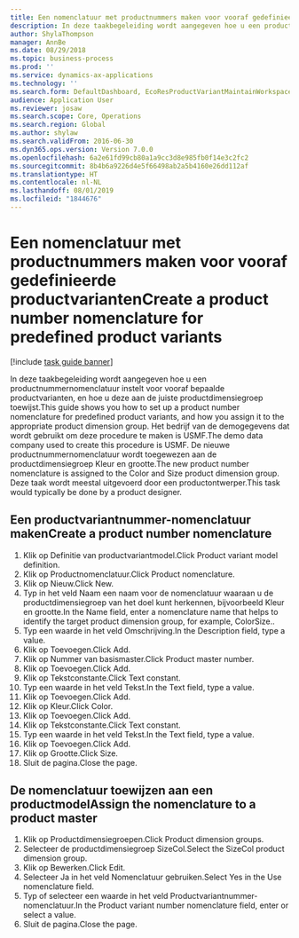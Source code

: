 ```yaml
---
title: Een nomenclatuur met productnummers maken voor vooraf gedefinieerde productvarianten
description: In deze taakbegeleiding wordt aangegeven hoe u een productnummernomenclatuur instelt voor vooraf bepaalde productvarianten, en hoe u deze aan de juiste productdimensiegroep toewijst.
author: ShylaThompson
manager: AnnBe
ms.date: 08/29/2018
ms.topic: business-process
ms.prod: ''
ms.service: dynamics-ax-applications
ms.technology: ''
ms.search.form: DefaultDashboard, EcoResProductVariantMaintainWorkspace, EcoResNomenclature, EcoResProductDimensionGroup
audience: Application User
ms.reviewer: josaw
ms.search.scope: Core, Operations
ms.search.region: Global
ms.author: shylaw
ms.search.validFrom: 2016-06-30
ms.dyn365.ops.version: Version 7.0.0
ms.openlocfilehash: 6a2e61fd99cb80a1a9cc3d8e985fb0f14e3c2fc2
ms.sourcegitcommit: 8b4b6a9226d4e5f66498ab2a5b4160e26dd112af
ms.translationtype: HT
ms.contentlocale: nl-NL
ms.lasthandoff: 08/01/2019
ms.locfileid: "1844676"
---
```

# <a name="create-a-product-number-nomenclature-for-predefined-product-variants"></a><span data-ttu-id="d427f-103">Een nomenclatuur met productnummers maken voor vooraf gedefinieerde productvarianten</span><span class="sxs-lookup"><span data-stu-id="d427f-103">Create a product number nomenclature for predefined product variants</span></span>

[!include [task guide banner](../../includes/task-guide-banner.md)]

<span data-ttu-id="d427f-104">In deze taakbegeleiding wordt aangegeven hoe u een productnummernomenclatuur instelt voor vooraf bepaalde productvarianten, en hoe u deze aan de juiste productdimensiegroep toewijst.</span><span class="sxs-lookup"><span data-stu-id="d427f-104">This guide shows you how to set up a product number nomenclature for predefined product variants, and how you assign it to the appropriate product dimension group.</span></span> <span data-ttu-id="d427f-105">Het bedrijf van de demogegevens dat wordt gebruikt om deze procedure te maken is USMF.</span><span class="sxs-lookup"><span data-stu-id="d427f-105">The demo data company used to create this procedure is USMF.</span></span> <span data-ttu-id="d427f-106">De nieuwe productnummernomenclatuur wordt toegewezen aan de productdimensiegroep Kleur en grootte.</span><span class="sxs-lookup"><span data-stu-id="d427f-106">The new product number nomenclature is assigned to the Color and Size product dimension group.</span></span> <span data-ttu-id="d427f-107">Deze taak wordt meestal uitgevoerd door een productontwerper.</span><span class="sxs-lookup"><span data-stu-id="d427f-107">This task would typically be done by a product designer.</span></span>


## <a name="create-a-product-number-nomenclature"></a><span data-ttu-id="d427f-108">Een productvariantnummer-nomenclatuur maken</span><span class="sxs-lookup"><span data-stu-id="d427f-108">Create a product number nomenclature</span></span>
1. <span data-ttu-id="d427f-109">Klik op Definitie van productvariantmodel.</span><span class="sxs-lookup"><span data-stu-id="d427f-109">Click Product variant model definition.</span></span>
2. <span data-ttu-id="d427f-110">Klik op Productnomenclatuur.</span><span class="sxs-lookup"><span data-stu-id="d427f-110">Click Product nomenclature.</span></span>
3. <span data-ttu-id="d427f-111">Klik op Nieuw.</span><span class="sxs-lookup"><span data-stu-id="d427f-111">Click New.</span></span>
4. <span data-ttu-id="d427f-112">Typ in het veld Naam een naam voor de nomenclatuur waaraan u de productdimensiegroep van het doel kunt herkennen, bijvoorbeeld Kleur en grootte.</span><span class="sxs-lookup"><span data-stu-id="d427f-112">In the Name field, enter a nomenclature name that helps to identify the target product dimension group, for example, ColorSize..</span></span>
5. <span data-ttu-id="d427f-113">Typ een waarde in het veld Omschrijving.</span><span class="sxs-lookup"><span data-stu-id="d427f-113">In the Description field, type a value.</span></span>
6. <span data-ttu-id="d427f-114">Klik op Toevoegen.</span><span class="sxs-lookup"><span data-stu-id="d427f-114">Click Add.</span></span>
7. <span data-ttu-id="d427f-115">Klik op Nummer van basismaster.</span><span class="sxs-lookup"><span data-stu-id="d427f-115">Click Product master number.</span></span>
8. <span data-ttu-id="d427f-116">Klik op Toevoegen.</span><span class="sxs-lookup"><span data-stu-id="d427f-116">Click Add.</span></span>
9. <span data-ttu-id="d427f-117">Klik op Tekstconstante.</span><span class="sxs-lookup"><span data-stu-id="d427f-117">Click Text constant.</span></span>
10. <span data-ttu-id="d427f-118">Typ een waarde in het veld Tekst.</span><span class="sxs-lookup"><span data-stu-id="d427f-118">In the Text field, type a value.</span></span>
11. <span data-ttu-id="d427f-119">Klik op Toevoegen.</span><span class="sxs-lookup"><span data-stu-id="d427f-119">Click Add.</span></span>
12. <span data-ttu-id="d427f-120">Klik op Kleur.</span><span class="sxs-lookup"><span data-stu-id="d427f-120">Click Color.</span></span>
13. <span data-ttu-id="d427f-121">Klik op Toevoegen.</span><span class="sxs-lookup"><span data-stu-id="d427f-121">Click Add.</span></span>
14. <span data-ttu-id="d427f-122">Klik op Tekstconstante.</span><span class="sxs-lookup"><span data-stu-id="d427f-122">Click Text constant.</span></span>
15. <span data-ttu-id="d427f-123">Typ een waarde in het veld Tekst.</span><span class="sxs-lookup"><span data-stu-id="d427f-123">In the Text field, type a value.</span></span>
16. <span data-ttu-id="d427f-124">Klik op Toevoegen.</span><span class="sxs-lookup"><span data-stu-id="d427f-124">Click Add.</span></span>
17. <span data-ttu-id="d427f-125">Klik op Grootte.</span><span class="sxs-lookup"><span data-stu-id="d427f-125">Click Size.</span></span>
18. <span data-ttu-id="d427f-126">Sluit de pagina.</span><span class="sxs-lookup"><span data-stu-id="d427f-126">Close the page.</span></span>

## <a name="assign-the-nomenclature-to-a-product-master"></a><span data-ttu-id="d427f-127">De nomenclatuur toewijzen aan een productmodel</span><span class="sxs-lookup"><span data-stu-id="d427f-127">Assign the nomenclature to a product master</span></span>
1. <span data-ttu-id="d427f-128">Klik op Productdimensiegroepen.</span><span class="sxs-lookup"><span data-stu-id="d427f-128">Click Product dimension groups.</span></span>
2. <span data-ttu-id="d427f-129">Selecteer de productdimensiegroep SizeCol.</span><span class="sxs-lookup"><span data-stu-id="d427f-129">Select the SizeCol product dimension group.</span></span>
3. <span data-ttu-id="d427f-130">Klik op Bewerken.</span><span class="sxs-lookup"><span data-stu-id="d427f-130">Click Edit.</span></span>
4. <span data-ttu-id="d427f-131">Selecteer Ja in het veld Nomenclatuur gebruiken.</span><span class="sxs-lookup"><span data-stu-id="d427f-131">Select Yes in the Use nomenclature field.</span></span>
5. <span data-ttu-id="d427f-132">Typ of selecteer een waarde in het veld Productvariantnummer-nomenclatuur.</span><span class="sxs-lookup"><span data-stu-id="d427f-132">In the Product variant number nomenclature field, enter or select a value.</span></span>
6. <span data-ttu-id="d427f-133">Sluit de pagina.</span><span class="sxs-lookup"><span data-stu-id="d427f-133">Close the page.</span></span>


